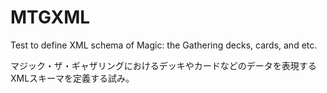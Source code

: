 # MTGXML

Test to define XML schema of Magic: the Gathering decks, cards, and etc.

マジック・ザ・ギャザリングにおけるデッキやカードなどのデータを表現するXMLスキーマを定義する試み。
